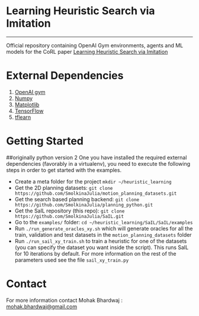 # Learning Heuristic Search via Imitation
**********

Official repository containing OpenAI Gym environments, agents and ML models for the CoRL paper [Learning Heuristic Search via Imitation](https://arxiv.org/pdf/1707.03034.pdf)

# External Dependencies
1. [OpenAI gym](https://gym.openai.com/envs/)
2. [Numpy](http://www.numpy.org/)
3. [Matplotlib](https://matplotlib.org/)
4. [TensorFlow](https://www.tensorflow.org/)
5. [tflearn](http://tflearn.org/installation/)

# Getting Started
##originally python version 2
One you have installed the required external dependencies (favorably in a virtualenv), you need to execute the following steps in order to get started with the examples.

 - Create a meta folder for the project ``mkdir ~/heuristic_learning `` 
 - Get the 2D planning datasets: ``git clone https://github.com/SmolkinaJulia/motion_planning_datasets.git``
 - Get the search based planning backend: ``git clone https://github.com/SmolkinaJulia/planning_python.git``
 - Get the SaIL repository (this repo): ``git clone https://github.com/SmolkinaJulia/SaIL.git``
 - Go to the ``examples/`` folder: ``cd ~/heuristic_learning/SaIL/SaIL/examples``
 - Run ``./run_generate_oracles_xy.sh`` which will generate oracles for all the train, validation and test datasets in the ``motion_planning_datasets`` folder
 - Run ``./run_sail_xy_train.sh`` to train a heuristic for one of the datasets (you can specify the dataset you want inside the script). This runs SaIL for 10 iterations by default. For more information on the rest of the parameters used see the file ``sail_xy_train.py`` 

# Contact
For more information contact
Mohak Bhardwaj : [mohak.bhardwaj@gmail.com](mohak.bhardwaj@gmail.com)
